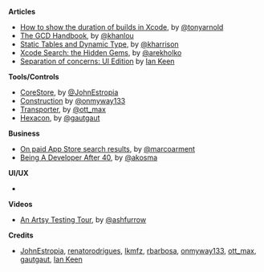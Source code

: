 
**Articles**

* [How to show the duration of builds in Xcode](http://tonyarnold.com/2016/04/20/xcode-build-duration.html), by [@tonyarnold](https://twitter.com/tonyarnold)
* [The GCD Handbook](http://khanlou.com/2016/04/the-GCD-handbook/), by [@khanlou](https://twitter.com/khanlou)
* [Static Tables and Dynamic Type](http://useyourloaf.com/blog/static-tables-and-dynamic-type/), by [@kharrison](https://twitter.com/kharrison)
* [Xcode Search: the Hidden Gems](http://holko.pl/2016/04/26/xcode-search/), by [@arekholko](https://twitter.com/arekholko)
* [Separation of concerns: UI Edition](https://medium.com/@IanKeen/separation-of-concerns-ui-edition-1916a35a6899#.q821pjvhg) by [Ian Keen](https://twitter.com/IanKay)
 
**Tools/Controls**

* [CoreStore](https://github.com/JohnEstropia/CoreStore), by [@JohnEstropia](https://twitter.com/JohnEstropia)
* [Construction](https://github.com/onmyway133/Construction) by [@onmyway133](https://twitter.com/onmyway133)
* [Transporter](https://transporterapp.io), by [@ott_max](https://twitter.com/ott_max)
* [Hexacon](https://github.com/gautier-gdx/Hexacon), by [@gautgaut](https://twitter.com/gautgaut)

**Business**

* [On paid App Store search results](https://marco.org/2016/04/21/paid-app-store-search), by [@marcoarment](https://twitter.com/marcoarment)
* [Being A Developer After 40](https://medium.com/@akosma/being-a-developer-after-40-3c5dd112210c), by [@akosma](https://twitter.com/akosma)

**UI/UX**

* 

**Videos**

* [An Artsy Testing Tour](https://realm.io/news/tryswift-ash-furrow-artsy-testing-tour/), by [@ashfurrow](https://twitter.com/ashfurrow)

**Credits**

* [JohnEstropia](https://twitter.com/JohnEstropia), [renatorodrigues](https://github.com/renatorodrigues), [lkmfz](https://github.com/lkmfz), [rbarbosa](https://github.com/rbarbosa), [onmyway133](https://github.com/onmyway133), [ott_max](https://twitter.com/ott_max), [gautgaut](https://twitter.com/gautgaut), [Ian Keen](https://twitter.com/IanKay)
